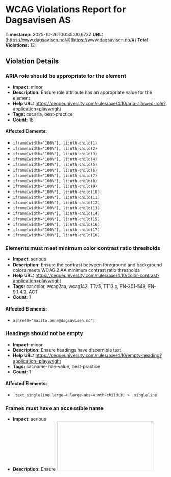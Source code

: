 # WCAG Violations Report for Dagsavisen AS

**Timestamp:** 2025-10-26T00:35:00.673Z
**URL:** [https://www.dagsavisen.no/#](https://www.dagsavisen.no/#)
**Total Violations:** 12

## Violation Details

### ARIA role should be appropriate for the element

- **Impact:** minor
- **Description:** Ensure role attribute has an appropriate value for the element
- **Help URL:** https://dequeuniversity.com/rules/axe/4.10/aria-allowed-role?application=playwright
- **Tags:** cat.aria, best-practice
- **Count:** 18

#### Affected Elements:

- `iframe[width="100%"], li:nth-child(1)`
- `iframe[width="100%"], li:nth-child(2)`
- `iframe[width="100%"], li:nth-child(3)`
- `iframe[width="100%"], li:nth-child(4)`
- `iframe[width="100%"], li:nth-child(5)`
- `iframe[width="100%"], li:nth-child(6)`
- `iframe[width="100%"], li:nth-child(7)`
- `iframe[width="100%"], li:nth-child(8)`
- `iframe[width="100%"], li:nth-child(9)`
- `iframe[width="100%"], li:nth-child(10)`
- `iframe[width="100%"], li:nth-child(11)`
- `iframe[width="100%"], li:nth-child(12)`
- `iframe[width="100%"], li:nth-child(13)`
- `iframe[width="100%"], li:nth-child(14)`
- `iframe[width="100%"], li:nth-child(15)`
- `iframe[width="100%"], li:nth-child(16)`
- `iframe[width="100%"], li:nth-child(17)`
- `iframe[width="100%"], li:nth-child(18)`

### Elements must meet minimum color contrast ratio thresholds

- **Impact:** serious
- **Description:** Ensure the contrast between foreground and background colors meets WCAG 2 AA minimum contrast ratio thresholds
- **Help URL:** https://dequeuniversity.com/rules/axe/4.10/color-contrast?application=playwright
- **Tags:** cat.color, wcag2aa, wcag143, TTv5, TT13.c, EN-301-549, EN-9.1.4.3, ACT
- **Count:** 1

#### Affected Elements:

- `a[href$="mailto:anne@dagsavisen.no"]`

### Headings should not be empty

- **Impact:** minor
- **Description:** Ensure headings have discernible text
- **Help URL:** https://dequeuniversity.com/rules/axe/4.10/empty-heading?application=playwright
- **Tags:** cat.name-role-value, best-practice
- **Count:** 1

#### Affected Elements:

- `.text_singleline.large-4.large-abs-4:nth-child(3) > .singleline`

### Frames must have an accessible name

- **Impact:** serious
- **Description:** Ensure <iframe> and <frame> elements have an accessible name
- **Help URL:** https://dequeuniversity.com/rules/axe/4.10/frame-title?application=playwright
- **Tags:** cat.text-alternatives, wcag2a, wcag412, section508, section508.22.i, TTv5, TT12.d, EN-301-549, EN-9.4.1.2
- **Count:** 3

#### Affected Elements:

- `#offer_e28d7915cf6198783b9c-0`
- `#offer_e28d7915cf6198783b9c-0, iframe`
- `iframe[width="100%"]`

### Heading levels should only increase by one

- **Impact:** moderate
- **Description:** Ensure the order of headings is semantically correct
- **Help URL:** https://dequeuniversity.com/rules/axe/4.10/heading-order?application=playwright
- **Tags:** cat.semantics, best-practice
- **Count:** 5

#### Affected Elements:

- `.t56.tm39`
- `.t42.tm32`
- `.border-side-bottom.mobile_border-side-bottom.desktop-space-outsideTop-none:nth-child(39) > .t42.tm21`
- `.has-row-header.bg-quaternary.color_mobile_bg-quaternary > .t40`
- `.border-side-bottom.mobile_border-side-bottom.desktop-space-outsideTop-none:nth-child(49) > .t42.tm21`

### Images must have alternative text

- **Impact:** critical
- **Description:** Ensure <img> elements have alternative text or a role of none or presentation
- **Help URL:** https://dequeuniversity.com/rules/axe/4.10/image-alt?application=playwright
- **Tags:** cat.text-alternatives, wcag2a, wcag111, section508, section508.22.a, TTv5, TT7.a, TT7.b, EN-301-549, EN-9.1.1.1, ACT
- **Count:** 4

#### Affected Elements:

- `#offer_e28d7915cf6198783b9c-0, img`
- `li:nth-child(1) > a > img[loading="lazy"]`
- `li:nth-child(2) > a > img[loading="lazy"]`
- `li:nth-child(3) > a > img[loading="lazy"]`

### Landmarks should have a unique role or role/label/title (i.e. accessible name) combination

- **Impact:** moderate
- **Description:** Ensure landmarks are unique
- **Help URL:** https://dequeuniversity.com/rules/axe/4.10/landmark-unique?application=playwright
- **Tags:** cat.semantics, best-practice
- **Count:** 1

#### Affected Elements:

- `.mainMenu`

### Links must have discernible text

- **Impact:** serious
- **Description:** Ensure links have discernible text
- **Help URL:** https://dequeuniversity.com/rules/axe/4.10/link-name?application=playwright
- **Tags:** cat.name-role-value, wcag2a, wcag244, wcag412, section508, section508.22.a, TTv5, TT6.a, EN-301-549, EN-9.2.4.4, EN-9.4.1.2, ACT
- **Count:** 3

#### Affected Elements:

- `#offer_e28d7915cf6198783b9c-0, a`
- `a[href="/kultur/hjernetrim/9901219"]`
- `a[data-lab-text_color_desktop=""]`

### <ul> and <ol> must only directly contain <li>, <script> or <template> elements

- **Impact:** serious
- **Description:** Ensure that lists are structured correctly
- **Help URL:** https://dequeuniversity.com/rules/axe/4.10/list?application=playwright
- **Tags:** cat.structure, wcag2a, wcag131, EN-301-549, EN-9.1.3.1
- **Count:** 1

#### Affected Elements:

- `iframe[width="100%"], ul`

### All page content should be contained by landmarks

- **Impact:** moderate
- **Description:** Ensure all page content is contained by landmarks
- **Help URL:** https://dequeuniversity.com/rules/axe/4.10/region?application=playwright
- **Tags:** cat.keyboard, best-practice
- **Count:** 83

#### Affected Elements:

- `h1`
- `div[title="Israel trosser våpenhvile"] > h2`
- `time[datetime="2025-10-25T20:19:41.000Z"]`
- `#notice-10026142 > .content > h2`
- `time[datetime="2025-10-25T20:15:09.000Z"]`
- `#notice-10026132 > .content > h2`
- `time[datetime="2025-10-25T17:05:21.000Z"]`
- `div[title="NRK får klikk-kritikk fra Erna"] > h2`
- `time[datetime="2025-10-25T16:05:16.000Z"]`
- `div[title="Fugleinfluensa-utbrudd igjen"] > h2`
- `time[datetime="2025-10-25T14:58:55.000Z"]`
- `#notice-10026052 > .content > h2`
- `time[datetime="2025-10-25T14:22:12.000Z"]`
- `#notice-10025931 > .content > h2`
- `time[datetime="2025-10-25T12:01:30.000Z"]`
- `div[title="Dømt for vold på russetreff"] > h2`
- `time[datetime="2025-10-25T11:27:18.000Z"]`
- `#notice-10025906 > .content > h2`
- `time[datetime="2025-10-25T11:09:29.000Z"]`
- `div[title="Bommet på nedbørvarselet"] > h2`
- `time[datetime="2025-10-25T11:05:20.000Z"]`
- `#notice-10025867 > .content > h2`
- `#notice-10025867 > .content > .meta`
- `#notice-10025857 > .content > h2`
- `#notice-10025857 > .content > .meta`
- `div[title="Asbestfunn ved Oslo-skole"] > h2`
- `div[title="Asbestfunn ved Oslo-skole"] > .meta`
- `div[title="Èn død etter brann i Haugesund"] > h2`
- `div[title="Èn død etter brann i Haugesund"] > .meta`
- `#notice-10025720 > .content > h2`
- `#notice-10025720 > .content > .meta`
- `#notice-10025719 > .content > h2`
- `#notice-10025719 > .content > .meta`
- `#notice-10025718 > .content > h2`
- `#notice-10025718 > .content > .meta`
- `#notice-10025717 > .content > h2`
- `#notice-10025717 > .content > .meta`
- `#notice-10025696 > .content > h2`
- `time[datetime="2025-10-24T19:50:44.000Z"]`
- `div[title="Canada stopper tollkampanje"] > h2`
- `time[datetime="2025-10-24T19:06:23.000Z"]`
- `.row.large-12.small-12:nth-child(2)`
- `.row.large-12.small-12:nth-child(3)`
- `.row.large-12.small-12:nth-child(4)`
- `#offer_e28d7915cf6198783b9c-0, div[ng-show="!terminalError"]`
- `.row.large-12.small-12:nth-child(7)`
- `.row.large-12.small-12:nth-child(8)`
- `.row.large-12.small-12:nth-child(9)`
- `.row.large-12.small-12:nth-child(11)`
- `.bg-tertiary.color_mobile_bg-tertiary.hasContentPadding:nth-child(12)`
- `.border-side-top.mobile_border-side-top.border-bg-quaternary:nth-child(13)`
- `.row.large-12.small-12:nth-child(14)`
- `.articlescroller-header`
- `.count_4`
- `.row.large-12.small-12:nth-child(17)`
- `.t56.tm39`
- `.count_1`
- `.row.large-12.small-12:nth-child(19)`
- `.row.large-12.small-12:nth-child(21)`
- `.border-side-top.mobile_border-side-top.border-bg-quaternary:nth-child(22)`
- `.row.large-12.small-12:nth-child(23)`
- `.row.large-12.small-12:nth-child(24)`
- `.bg-quaternary.color_mobile_bg-quaternary.hasContentPadding:nth-child(26)`
- `.row.large-12.small-12:nth-child(27)`
- `.mobile_no_border_color.bg-tertiary.color_mobile_bg-tertiary`
- `.border-side-top.mobile_border-side-top.has-row-header:nth-child(31)`
- `.bg-quaternary.color_mobile_bg-quaternary.hasContentPadding:nth-child(32)`
- `.border-side-top.mobile_border-side-top.has-row-header:nth-child(33)`
- `.row.large-12.small-12:nth-child(34)`
- `.row.large-12.small-12:nth-child(36)`
- `.t53.tm35.headline`
- `article[data-instance="10024353"]`
- `.row.large-12.small-12:nth-child(38)`
- `.border-side-bottom.mobile_border-side-bottom.desktop-space-outsideTop-none:nth-child(39)`
- `.bg-quaternary.color_mobile_bg-quaternary.hasContentPadding:nth-child(41)`
- `.row.large-12.small-12:nth-child(42)`
- `.bg-quaternary.color_mobile_bg-quaternary.hasContentPadding:nth-child(43)`
- `.row.large-12.small-12:nth-child(44)`
- `.bg-quaternary.color_mobile_bg-quaternary.hasContentPadding:nth-child(46)`
- `.row.large-12.small-12:nth-child(47)`
- `.has-row-header.bg-quaternary.color_mobile_bg-quaternary`
- `.border-side-bottom.mobile_border-side-bottom.desktop-space-outsideTop-none:nth-child(49)`
- `.powered-by`

### [role="img"] elements must have an alternative text

- **Impact:** serious
- **Description:** Ensure [role="img"] elements have alternative text
- **Help URL:** https://dequeuniversity.com/rules/axe/4.10/role-img-alt?application=playwright
- **Tags:** cat.text-alternatives, wcag2a, wcag111, section508, section508.22.a, TTv5, TT7.a, EN-301-549, EN-9.1.1.1, ACT
- **Count:** 2

#### Affected Elements:

- `iframe[width="100%"], .ShareControl__ShareIcon-sc-1pwe6vd-0`
- `iframe[width="100%"], .SubscribeLink__PlusIcon-sc-q4x3v7-0`

### Scrollable region must have keyboard access

- **Impact:** serious
- **Description:** Ensure elements that have scrollable content are accessible by keyboard
- **Help URL:** https://dequeuniversity.com/rules/axe/4.10/scrollable-region-focusable?application=playwright
- **Tags:** cat.keyboard, wcag2a, wcag211, wcag213, TTv5, TT4.a, EN-301-549, EN-9.2.1.1, EN-9.2.1.3
- **Count:** 1

#### Affected Elements:

- `iframe[width="100%"], ul`
